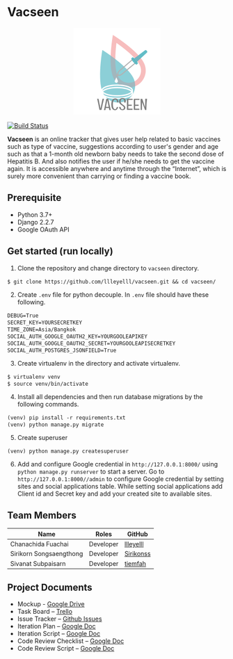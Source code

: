 Vacseen
===

<p align="center">
  <img src="image/logo.png">
</p>

[![Build Status](https://travis-ci.com/llleyelll/vacseen.svg?token=Vf6PJtHdqGqqThMwgTem&branch=master)](https://travis-ci.com/llleyelll/vacseen)


**Vacseen** is an online tracker that gives user help related to basic vaccines such as type of vaccine, suggestions according to user's gender and age such as that a 1-month old newborn baby needs to take the second dose of Hepatitis B. And also notifies the user if he/she needs to get the vaccine again. It is accessible anywhere and anytime through the “Internet”, which is surely more convenient than carrying or finding a vaccine book.

Prerequisite
---
- Python 3.7+
- Django 2.2.7
- Google OAuth API

Get started (run locally)
---
1. Clone the repository and change directory to `vacseen` directory.
```
$ git clone https://github.com/llleyelll/vacseen.git && cd vacseen/
```
2. Create `.env` file for python decouple. In `.env` file should have these following.
```
DEBUG=True
SECRET_KEY=YOURSECRETKEY
TIME_ZONE=Asia/Bangkok
SOCIAL_AUTH_GOOGLE_OAUTH2_KEY=YOURGOOLEAPIKEY
SOCIAL_AUTH_GOOGLE_OAUTH2_SECRET=YOURGOOLEAPISECRETKEY
SOCIAL_AUTH_POSTGRES_JSONFIELD=True
```
3. Create virtualenv in the directory and activate virtualenv.
```
$ virtualenv venv
$ source venv/bin/activate
```
4. Install all dependencies and then run database migrations by the following commands.
```
(venv) pip install -r requirements.txt
(venv) python manage.py migrate
```
5. Create superuser
```
(venv) python manage.py createsuperuser
``` 
6. Add and configure Google credential in `http://127.0.0.1:8000/` using `python manage.py runserver` to start a server. Go to `http://127.0.0.1:8000//admin` to configure Google credential by setting sites and social applications table. While setting social applications add Client id and Secret key and add your created site to available sites.

Team Members
---

| Name                      | Roles                    | GitHub                                        |
|---------------------------|--------------------------|-----------------------------------------------|
| Chanachida Fuachai        | Developer                | [llleyelll](https://github.com/llleyelll)     |
| Sirikorn Songsaengthong   | Developer                | [Sirikonss](https://github.com/Sirikonss)     |
| Sivanat Subpaisarn        | Developer                | [tiemfah](https://github.com/tiemfah)         |

Project Documents
---
- Mockup - [Google Drive](https://drive.google.com/drive/u/2/folders/17v6zQXK7f5lJ0oV4sSBYkhxH5CGzu6ub)
- Task Board – [Trello](https://trello.com/b/o1FQrdfy)
- Issue Tracker – [Github Issues](https://github.com/llleyelll/vacseen/issues)
- Iteration Plan – [Google Doc](https://docs.google.com/document/d/17WCf1Z5uMvR2h9EOO3qqsbqW-7lzxDNflHzLacBrkoA/edit?usp=sharing)
- Iteration Script – [Google Doc](https://docs.google.com/document/d/1paqaK2TXelRTuHvvccfSNGVF_0o_pkhiHLibLo6QdT0/edit?usp=sharing)
- Code Review Checklist – [Google Doc](https://docs.google.com/document/d/1sJqZ3WlXeycAEXh6zB1JEkJHjNAY0ihp8oIT0eFlDfk/edit?usp=sharing)
- Code Review Script – [Google Doc](https://docs.google.com/document/d/1YScK9uWoZnyaVXmA61DaatdICU6vgYCh_Xi2Ky7ckfA/edit?usp=sharing)
